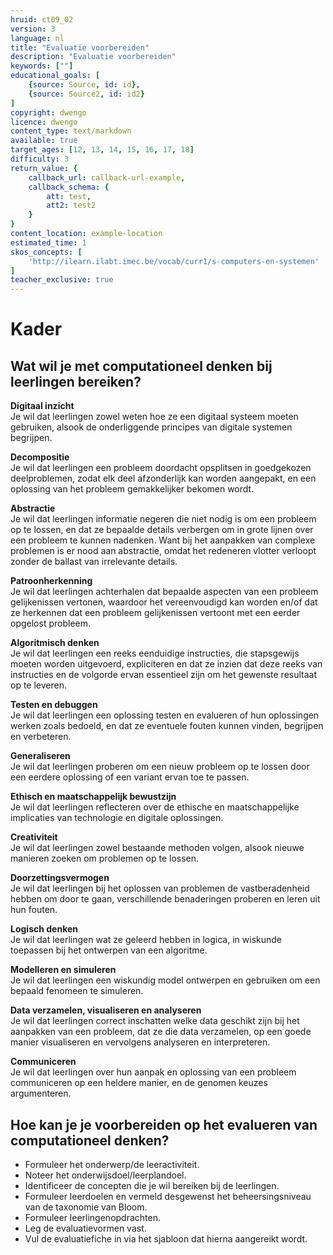 ```yaml
---
hruid: ct09_02
version: 3
language: nl
title: "Evaluatie voorbereiden"
description: "Evaluatie voorbereiden"
keywords: [""]
educational_goals: [
    {source: Source, id: id}, 
    {source: Source2, id: id2}
]
copyright: dwengo
licence: dwengo
content_type: text/markdown
available: true
target_ages: [12, 13, 14, 15, 16, 17, 18]
difficulty: 3
return_value: {
    callback_url: callback-url-example,
    callback_schema: {
        att: test,
        att2: test2
    }
}
content_location: example-location
estimated_time: 1
skos_concepts: [
    'http://ilearn.ilabt.imec.be/vocab/curr1/s-computers-en-systemen'
]
teacher_exclusive: true
---
```


# Kader

## Wat wil je met computationeel denken bij leerlingen bereiken?

**Digitaal inzicht**<br>
Je wil dat leerlingen zowel weten hoe ze een digitaal systeem moeten gebruiken, alsook de onderliggende principes van digitale systemen begrijpen.

**Decompositie**<br>
Je wil dat leerlingen een probleem doordacht opsplitsen in goedgekozen deelproblemen, zodat elk deel afzonderlijk kan worden aangepakt, en een oplossing van het probleem gemakkelijker bekomen wordt.

**Abstractie**<br>
Je wil dat leerlingen informatie negeren die niet nodig is om een probleem op te lossen, en dat ze bepaalde details verbergen om in grote lijnen over een probleem te kunnen nadenken. Want bij het aanpakken van complexe problemen is er nood aan abstractie, omdat het redeneren vlotter verloopt zonder de ballast van irrelevante details.

**Patroonherkenning**<br>
Je wil dat leerlingen achterhalen dat bepaalde aspecten van een probleem gelijkenissen vertonen, waardoor het vereenvoudigd kan worden en/of dat ze herkennen dat een probleem gelijkenissen vertoont met een eerder opgelost probleem.

**Algoritmisch denken**<br>
Je wil dat leerlingen een reeks eenduidige instructies, die stapsgewijs moeten worden uitgevoerd, expliciteren en dat ze inzien dat deze reeks van instructies en de volgorde ervan essentieel zijn om het gewenste resultaat op te leveren.

**Testen en debuggen**<br>
Je wil dat leerlingen een oplossing testen en evalueren of hun oplossingen werken zoals bedoeld, en dat ze eventuele fouten kunnen vinden, begrijpen en verbeteren.

**Generaliseren**<br>
Je wil dat leerlingen proberen om een nieuw probleem op te lossen door een eerdere oplossing of een variant ervan toe te passen. 

**Ethisch en maatschappelijk bewustzijn**<br>
Je wil dat leerlingen reflecteren over de ethische en maatschappelijke implicaties van technologie en digitale oplossingen.

**Creativiteit**<br>
Je wil dat leerlingen zowel bestaande methoden volgen, alsook nieuwe manieren zoeken om problemen op te lossen. 

**Doorzettingsvermogen**<br>
Je wil dat leerlingen bij het oplossen van problemen de vastberadenheid hebben om door te gaan, verschillende benaderingen proberen en leren uit hun fouten.

**Logisch denken**<br>
Je wil dat leerlingen wat ze geleerd hebben in logica, in wiskunde toepassen bij het ontwerpen van een algoritme.

**Modelleren en simuleren**<br>
Je wil dat leerlingen een wiskundig model ontwerpen en gebruiken om een bepaald fenomeen te simuleren. 

**Data verzamelen, visualiseren en analyseren**<br>
Je wil dat leerlingen correct inschatten welke data geschikt zijn bij het aanpakken van een probleem, dat ze die data verzamelen, op een goede manier visualiseren en vervolgens analyseren en interpreteren. 

**Communiceren**<br>
Je wil dat leerlingen over hun aanpak en oplossing van een probleem communiceren op een heldere manier, en de genomen keuzes argumenteren. 

## Hoe kan je je voorbereiden op het evalueren van computationeel denken? 

* Formuleer het onderwerp/de leeractiviteit.
* Noteer het onderwijsdoel/leerplandoel.
* Identificeer de concepten die je wil bereiken bij de leerlingen.
* Formuleer leerdoelen en vermeld desgewenst het beheersingsniveau van de taxonomie van Bloom.
* Formuleer leerlingenopdrachten.
* Leg de evaluatievormen vast.
* Vul de evaluatiefiche in via het sjabloon dat hierna aangereikt wordt.